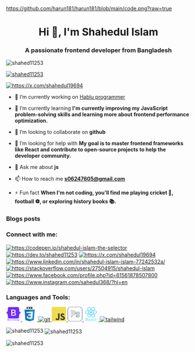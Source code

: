 https://github.com/harun181/harun181/blob/main/code.png?raw=true

<h1 align="center">Hi 👋, I'm Shahedul Islam</h1>
<h3 align="center">A passionate frontend developer from Bangladesh</h3>

<p align="left"> <img src="https://komarev.com/ghpvc/?username=shahed11253&label=Profile%20views&color=0e75b6&style=flat" alt="shahed11253" /> </p>

<p align="left"> <a href="https://github.com/ryo-ma/github-profile-trophy"><img src="https://github-profile-trophy.vercel.app/?username=shahed11253" alt="shahed11253" /></a> </p>

<p align="left"> <a href="https://twitter.com/https://x.com/shahedul19694" target="blank"><img src="https://img.shields.io/twitter/follow/https://x.com/shahedul19694?logo=twitter&style=for-the-badge" alt="https://x.com/shahedul19694" /></a> </p>

- 🔭 I’m currently working on [Hablu programmer](https://www.hablu-programmer.com/)

- 🌱 I’m currently learning **I'm currently improving my JavaScript problem-solving skills and learning more about frontend performance optimization.**

- 👯 I’m looking to collaborate on **github**

- 🤝 I’m looking for help with **My goal is to master frontend frameworks like React and contribute to open-source projects to help the developer community.**

- 💬 Ask me about **js**

- 📫 How to reach me **s06247605@gmail.com**

- ⚡ Fun fact **When I'm not coding, you’ll find me playing cricket 🏏, football ⚽, or exploring history books 📚.**

### Blogs posts
<!-- BLOG-POST-LIST:START -->
<!-- BLOG-POST-LIST:END -->

<h3 align="left">Connect with me:</h3>
<p align="left">
<a href="https://codepen.io/https://codepen.io/shahedul-islam-the-selector" target="blank"><img align="center" src="https://raw.githubusercontent.com/rahuldkjain/github-profile-readme-generator/master/src/images/icons/Social/codepen.svg" alt="https://codepen.io/shahedul-islam-the-selector" height="30" width="40" /></a>
<a href="https://dev.to/https://dev.to/shahed11253" target="blank"><img align="center" src="https://raw.githubusercontent.com/rahuldkjain/github-profile-readme-generator/master/src/images/icons/Social/devto.svg" alt="https://dev.to/shahed11253" height="30" width="40" /></a>
<a href="https://twitter.com/https://x.com/shahedul19694" target="blank"><img align="center" src="https://raw.githubusercontent.com/rahuldkjain/github-profile-readme-generator/master/src/images/icons/Social/twitter.svg" alt="https://x.com/shahedul19694" height="30" width="40" /></a>
<a href="https://linkedin.com/in/https://www.linkedin.com/in/shahedul-islam-islam-77242532a/" target="blank"><img align="center" src="https://raw.githubusercontent.com/rahuldkjain/github-profile-readme-generator/master/src/images/icons/Social/linked-in-alt.svg" alt="https://www.linkedin.com/in/shahedul-islam-islam-77242532a/" height="30" width="40" /></a>
<a href="https://stackoverflow.com/users/https://stackoverflow.com/users/27504915/shahedul-islam" target="blank"><img align="center" src="https://raw.githubusercontent.com/rahuldkjain/github-profile-readme-generator/master/src/images/icons/Social/stack-overflow.svg" alt="https://stackoverflow.com/users/27504915/shahedul-islam" height="30" width="40" /></a>
<a href="https://fb.com/https://www.facebook.com/profile.php?id=61561878507800" target="blank"><img align="center" src="https://raw.githubusercontent.com/rahuldkjain/github-profile-readme-generator/master/src/images/icons/Social/facebook.svg" alt="https://www.facebook.com/profile.php?id=61561878507800" height="30" width="40" /></a>
<a href="https://instagram.com/https://www.instagram.com/sahedul368/?hl=en" target="blank"><img align="center" src="https://raw.githubusercontent.com/rahuldkjain/github-profile-readme-generator/master/src/images/icons/Social/instagram.svg" alt="https://www.instagram.com/sahedul368/?hl=en" height="30" width="40" /></a>
</p>

<h3 align="left">Languages and Tools:</h3>
<p align="left"> <a href="https://getbootstrap.com" target="_blank" rel="noreferrer"> <img src="https://raw.githubusercontent.com/devicons/devicon/master/icons/bootstrap/bootstrap-plain-wordmark.svg" alt="bootstrap" width="40" height="40"/> </a> <a href="https://www.w3schools.com/css/" target="_blank" rel="noreferrer"> <img src="https://raw.githubusercontent.com/devicons/devicon/master/icons/css3/css3-original-wordmark.svg" alt="css3" width="40" height="40"/> </a> <a href="https://git-scm.com/" target="_blank" rel="noreferrer"> <img src="https://www.vectorlogo.zone/logos/git-scm/git-scm-icon.svg" alt="git" width="40" height="40"/> </a> <a href="https://developer.mozilla.org/en-US/docs/Web/JavaScript" target="_blank" rel="noreferrer"> <img src="https://raw.githubusercontent.com/devicons/devicon/master/icons/javascript/javascript-original.svg" alt="javascript" width="40" height="40"/> </a> <a href="https://www.photoshop.com/en" target="_blank" rel="noreferrer"> <img src="https://raw.githubusercontent.com/devicons/devicon/master/icons/photoshop/photoshop-line.svg" alt="photoshop" width="40" height="40"/> </a> <a href="https://reactjs.org/" target="_blank" rel="noreferrer"> <img src="https://raw.githubusercontent.com/devicons/devicon/master/icons/react/react-original-wordmark.svg" alt="react" width="40" height="40"/> </a> <a href="https://tailwindcss.com/" target="_blank" rel="noreferrer"> <img src="https://www.vectorlogo.zone/logos/tailwindcss/tailwindcss-icon.svg" alt="tailwind" width="40" height="40"/> </a> </p>

<p><img align="left" src="https://github-readme-stats.vercel.app/api/top-langs?username=shahed11253&show_icons=true&locale=en&layout=compact" alt="shahed11253" /></p>

<p>&nbsp;<img align="center" src="https://github-readme-stats.vercel.app/api?username=shahed11253&show_icons=true&locale=en" alt="shahed11253" /></p>

<p><img align="center" src="https://github-readme-streak-stats.herokuapp.com/?user=shahed11253&" alt="shahed11253" /></p>
